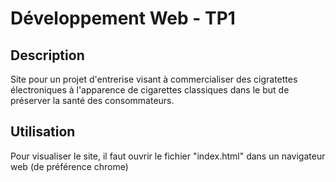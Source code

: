 # Développement Web - TP1

## Description 
Site pour un projet d'entrerise visant à commercialiser des cigratettes électroniques à l'apparence de cigarettes classiques dans le but de préserver la santé des consommateurs.

## Utilisation
Pour visualiser le site, il faut ouvrir le fichier "index.html" dans un navigateur web (de préférence chrome)
